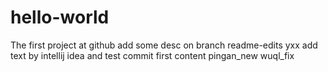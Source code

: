 # hello-world
The first project at github
add some desc on branch readme-edits yxx
add text by intellij idea and test commit
first content
pingan_new
wuql_fix

